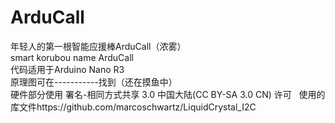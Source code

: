# ArduCall
年轻人的第一根智能应援棒ArduCall（浓雾）  
smart korubou name ArduCall  
代码适用于Arduino Nano R3  
原理图可在-----------找到（还在摸鱼中）  
硬件部分使用 署名-相同方式共享 3.0 中国大陆(CC BY-SA 3.0 CN) 许可   
使用的库文件https://github.com/marcoschwartz/LiquidCrystal_I2C
